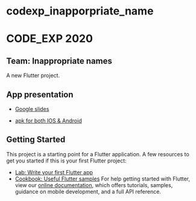 # codexp_inapporpriate_name
# CODE_EXP 2020
## Team: Inappropriate names

A new Flutter project.
## App presentation

- [Google slides](https://docs.google.com/presentation/d/1rsq2NVB4HwmMPsaJn2_kzsZ0EoGlGRbnx-v-H_rkwkA/edit?usp=sharing)

- [apk for both IOS & Android](https://drive.google.com/file/d/13DNd_4jts8H5ANJO1mA7iK0xq-LgS6dx/view?usp=sharing)

## Getting Started

This project is a starting point for a Flutter application.
A few resources to get you started if this is your first Flutter project:
- [Lab: Write your first Flutter app](https://flutter.dev/docs/get-started/codelab)
- [Cookbook: Useful Flutter samples](https://flutter.dev/docs/cookbook)
For help getting started with Flutter, view our
[online documentation](https://flutter.dev/docs), which offers tutorials,
samples, guidance on mobile development, and a full API reference.